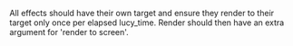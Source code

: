 All effects should have their own target and ensure they render to their target
only once per elapsed lucy_time. Render should then have an extra argument for
'render to screen'.


